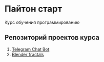 # Пайтон старт  
Курс обучения программированию

## Репозиторий проектов курса
1. [Telegram Chat Bot](Telegram%20Chat%20Bot/readme.md)
1. [Blender fractals](blender%20fractals/readme.md)
